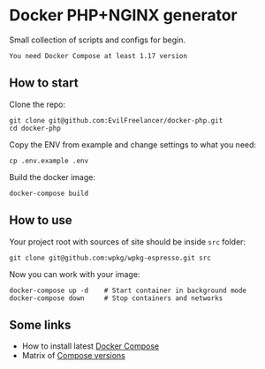 # Docker PHP+NGINX generator

Small collection of scripts and configs for begin.

    You need Docker Compose at least 1.17 version

## How to start

Clone the repo:

    git clone git@github.com:EvilFreelancer/docker-php.git
    cd docker-php

Copy the ENV from example and change settings to what you need:

    cp .env.example .env

Build the docker image:

    docker-compose build

## How to use

Your project root with sources of site should be inside `src` folder:

    git clone git@github.com:wpkg/wpkg-espresso.git src

Now you can work with your image:

    docker-compose up -d    # Start container in background mode
    docker-compose down     # Stop containers and networks

## Some links

* How to install latest [Docker Compose](https://docs.docker.com/compose/install/#install-compose)
* Matrix of [Compose versions](https://docs.docker.com/compose/compose-file/compose-versioning/#compatibility-matrix)
